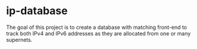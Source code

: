 ip-database
===========

The goal of this project is to create a database with matching front-end to track both IPv4 and IPv6 addresses as they are allocated from one or many supernets.


